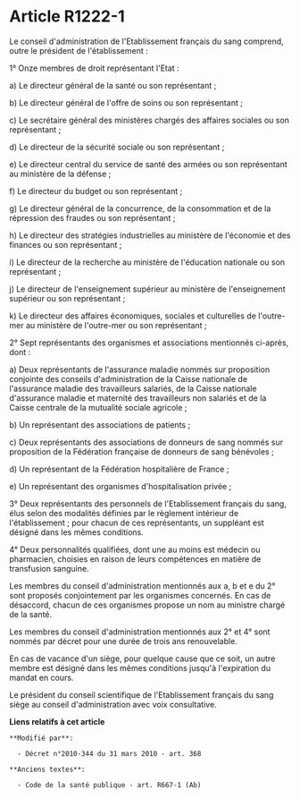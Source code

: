# Article R1222-1

Le conseil d'administration de l'Etablissement français du sang comprend, outre le président de l'établissement : 

1° Onze membres de droit représentant l'Etat : 

a) Le directeur général de la santé ou son représentant ; 

b) Le directeur général de l'offre de soins ou son représentant ; 

c) Le                secrétaire général des ministères chargés des affaires sociales ou son représentant ; 

d) Le directeur de la sécurité sociale ou son représentant ; 

e) Le directeur central du service de santé des armées ou son représentant au ministère de la défense ; 

f) Le directeur du budget ou son représentant ; 

g) Le directeur général de la concurrence, de la consommation et de la répression des fraudes ou son représentant ; 

h) Le directeur des stratégies industrielles au ministère de l'économie et des finances ou son représentant ; 

i) Le directeur de la recherche au ministère de l'éducation nationale ou son représentant ; 

j) Le directeur de l'enseignement supérieur au ministère de l'enseignement supérieur ou son représentant ; 

k) Le directeur des affaires économiques, sociales et culturelles de l'outre-mer au ministère de l'outre-mer ou son
représentant ; 

2° Sept représentants des organismes et associations mentionnés ci-après, dont : 

a) Deux représentants de l'assurance maladie nommés sur proposition conjointe des conseils d'administration de la Caisse
nationale de l'assurance maladie des travailleurs salariés, de la Caisse nationale d'assurance maladie et maternité des
travailleurs non salariés et de la Caisse centrale de la mutualité sociale agricole ; 

b) Un représentant des associations de patients ; 

c) Deux représentants des associations de donneurs de sang nommés sur proposition de la Fédération française de donneurs de
sang bénévoles ; 

d) Un représentant de la Fédération hospitalière de France ; 

e) Un représentant des organismes d'hospitalisation privée ; 

3° Deux représentants des personnels de l'Etablissement français du sang, élus selon des modalités définies par le règlement
intérieur de l'établissement ; pour chacun de ces représentants, un suppléant est désigné dans les mêmes conditions. 

4° Deux personnalités qualifiées, dont une au moins est médecin ou pharmacien, choisies en raison de leurs compétences en
matière de transfusion sanguine. 

Les membres du conseil d'administration mentionnés aux a, b et e du 2° sont proposés conjointement par les organismes
concernés. En cas de désaccord, chacun de ces organismes propose un nom au ministre chargé de la santé. 

Les membres du conseil d'administration mentionnés aux 2° et 4° sont nommés par décret pour une durée de trois ans
renouvelable. 

En cas de vacance d'un siège, pour quelque cause que ce soit, un autre membre est désigné dans les mêmes conditions jusqu'à
l'expiration du mandat en cours. 

Le président du conseil scientifique de l'Etablissement français du sang siège au conseil d'administration avec voix
consultative.

**Liens relatifs à cet article**

	**Modifié par**:

	  - Décret n°2010-344 du 31 mars 2010 - art. 368

	**Anciens textes**:

	  - Code de la santé publique - art. R667-1 (Ab)
